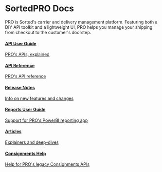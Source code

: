 <head>
    <script src="https://kit.fontawesome.com/ae1b65f155.js" crossorigin="anonymous"></script>
</head>

<style type="text/css">
    .col-md-10 {
        width: 100%;
    }

    .sideaffix {
        display: none;
    }

    .subnav {
        display: none !important;
    }

    .page-stats {
        display: none !important;
    }
</style>

<div class="header-container">
    <h1 id="big-header" class="text--underlined text--header"><span>SortedPRO </span><span>Docs</span></h1>
    <p class="header-info">
        PRO is Sorted's carrier and delivery management platform. Featuring both a DIY API toolkit and a lightweight UI, PRO helps you manage your shipping from checkout to the customer's doorstep. 
    </p>
</div>
<div class="landing-container">
    <div class="global-spacer">
        <div class="landing-button-container">
            <div class="dual-quad">
                <a href="/pro/api/shipments/introduction.html" class="message-block">
                    <i class="fas fa-book"></i>
                    <h4>API User Guide</h4>
                    <p class="link-pink" href="/pro/api/shipments/introduction.html">PRO's APIs, explained</p>
                </a>
                <a href="/pro/api/reference/shipments_api_ref.html" class="message-block">
                    <i class="fas fa-code"></i>
                    <h4>API Reference</h4>
                    <p class="link-pink" href="/pro/api/reference/shipments_api_ref.html">PRO's API reference</p>
                </a>
                <a href="/pro/release-notes/index.html" class="message-block">
                    <i class="fas fa-exclamation-circle"></i>
                    <h4>Release Notes</h4>
                    <p class="link-pink" href="/pro/release-notes/index.html">Info on new features and changes</p>
                </a>
                <a href="/pro/reports/index.html" class="message-block">
                    <i class="fas fa-chart-bar"></i>
                    <h4>Reports User Guide</h4>
                    <p class="link-pink" href="/pro/reports/index.html">Support for PRO's PowerBI reporting app</p>
                </a>
                <a href="/pro/how-to/articles.html" class="message-block">
                    <i class="fas fa-info-circle"></i>
                    <h4>Articles</h4>
                    <p class="link-pink" href="/pro/how-to/articles.html">Explainers and deep-dives</p>
                </a>                
                <a href="/pro/api/help/introduction.html" class="message-block">
                    <i class="fas fa-truck-loading"></i>
                    <h4>Consignments Help</h4>
                    <p class="link-pink" href="/pro/api/help/introduction.html">Help for PRO's legacy Consignments APIs</p>
                </a>
            </div>
        </div>
    </div>
</div>